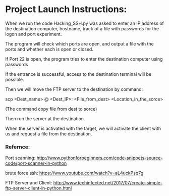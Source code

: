 # Project Launch Instructions:

When we run the code Hacking_SSH.py was asked to enter an IP address of the destination computer, hostname, track of a file with passwords for the logon and port experiment.

The program will check which ports are open, and output a file with the ports and whether each is open or closed.

If Port 22 is open, the program tries to enter the destination computer using passwords

If the entrance is successful, access to the destination terminal will be possible.

Then we will move the FTP server to the destination by command:

scp <Dest_name> @ <Dest_IP>: <File_from_dest> <Location_in_the_sorce>

(The command copy file from dest to sorce)

Then run the server at the destination.

When the server is activated with the target, we will activate the client with us and request a file from the destination.

### Refernce:

Port scanning: 
  http://www.pythonforbeginners.com/code-snippets-source-code/port-scanner-in-python
  
brute force ssh:
  https://www.youtube.com/watch?v=aL4uckPsq7g

FTP Server and Client:
  http://www.techinfected.net/2017/07/create-simple-ftp-server-client-in-python.html
